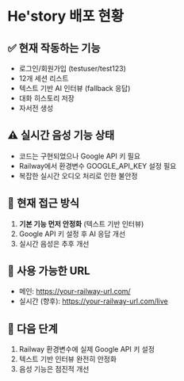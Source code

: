 # He'story 배포 현황

## ✅ 현재 작동하는 기능
- 로그인/회원가입 (testuser/test123)
- 12개 세션 리스트
- 텍스트 기반 AI 인터뷰 (fallback 응답)
- 대화 히스토리 저장
- 자서전 생성

## ⚠️ 실시간 음성 기능 상태
- 코드는 구현되었으나 Google API 키 필요
- Railway에서 환경변수 GOOGLE_API_KEY 설정 필요
- 복잡한 실시간 오디오 처리로 인한 불안정

## 🎯 현재 접근 방식
1. **기본 기능 먼저 안정화** (텍스트 기반 인터뷰)
2. Google API 키 설정 후 AI 응답 개선
3. 실시간 음성은 추후 개선

## 🚀 사용 가능한 URL
- 메인: https://your-railway-url.com/
- 실시간 (향후): https://your-railway-url.com/live

## 📝 다음 단계
1. Railway 환경변수에 실제 Google API 키 설정
2. 텍스트 기반 인터뷰 완전히 안정화
3. 음성 기능은 점진적 개선